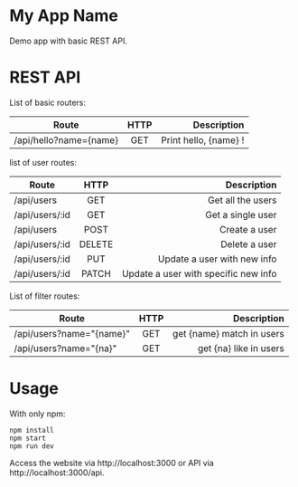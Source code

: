 # My App Name
Demo app with basic REST API.

# REST API
List of basic routers:

| Route                  | HTTP           | Description          |
| ---------------------- |:--------------:| --------------------:|
| /api/hello?name={name} | GET            | Print hello, {name} !|

list of user routes:

| Route            | HTTP     | Description                           |
| ---------------- |:--------:| -------------------------------------:|
| /api/users       | GET      | Get all the users                     |
| /api/users/:id   | GET      | Get a single user                     |
| /api/users       | POST     | Create a user                         |
| /api/users/:id   | DELETE   | Delete a user                         |
| /api/users/:id   | PUT      | Update a user with new info           |
| /api/users/:id   | PATCH    | Update a user with specific new info  |

List of filter routes:

| Route                    | HTTP           | Description                |
| ------------------------ |:--------------:| --------------------------:|
| /api/users?name="{name}" | GET            | get {name} match in users  |
| /api/users?name="{na}"   | GET             | get {na} like in users    |

# Usage

With only npm:
```
npm install
npm start
npm run dev
```
Access the website via http://localhost:3000 or API via http://localhost:3000/api.
